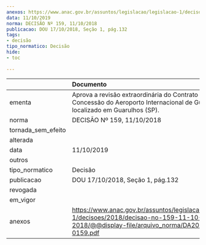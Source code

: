 ```yaml
---
anexos: https://www.anac.gov.br/assuntos/legislacao/legislacao-1/decisoes/2018/decisao-no-159-11-10-2018/@@display-file/arquivo_norma/DA2018-0159.pdf
data: 11/10/2019
norma: DECISÃO Nº 159, 11/10/2018
publicacao: DOU 17/10/2018, Seção 1, pág.132
tags:
- decisão
tipo_normatico: Decisão
hide: 
- toc 
 
---
```


|                    | Documento                                                                                                                                     |
|:-------------------|:----------------------------------------------------------------------------------------------------------------------------------------------|
| ementa             | Aprova a revisão extraordinária do Contrato de Concessão do Aeroporto Internacional de Guarulhos, localizado em Guarulhos (SP).               |
| norma              | DECISÃO Nº 159, 11/10/2018                                                                                                                    |
| tornada_sem_efeito |                                                                                                                                               |
| alterada           |                                                                                                                                               |
| data               | 11/10/2019                                                                                                                                    |
| outros             |                                                                                                                                               |
| tipo_normatico     | Decisão                                                                                                                                       |
| publicacao         | DOU 17/10/2018, Seção 1, pág.132                                                                                                              |
| revogada           |                                                                                                                                               |
| em_vigor           |                                                                                                                                               |
| anexos             | https://www.anac.gov.br/assuntos/legislacao/legislacao-1/decisoes/2018/decisao-no-159-11-10-2018/@@display-file/arquivo_norma/DA2018-0159.pdf |